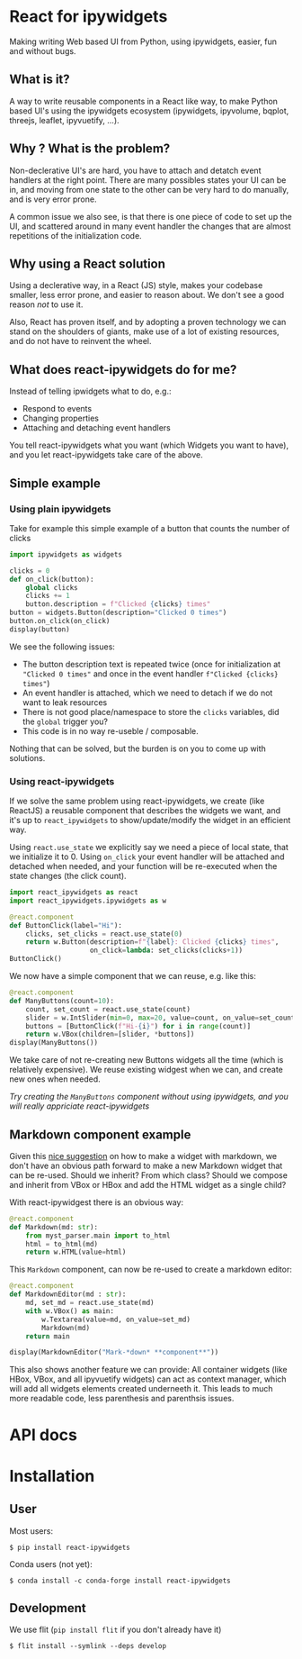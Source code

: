 # React for ipywidgets

Making writing Web based UI from Python, using ipywidgets, easier, fun and without bugs.

## What is it?

A way to write reusable components in a React like way, to make Python based UI's using the ipywidgets ecosystem (ipywidgets, ipyvolume, bqplot, threejs, leaflet, ipyvuetify, ...).

## Why ? What is the problem?

Non-declerative UI's are hard, you have to attach and detatch event handlers at the right point. There are many possibles states your UI can be in, and moving from one state to the other can be very hard to do manually, and is very error prone.

A common issue we also see, is that there is one piece of code to set up the UI, and scattered around in many event handler the changes that are almost repetitions of the initialization code.

## Why using a React solution

Using a declerative way, in a React (JS) style, makes your codebase smaller, less error prone, and easier to reason about. We don't see a good reason *not* to use it.

Also, React has proven itself, and by adopting a proven technology we can stand on the shoulders of giants, make use of a lot of existing resources, and do not have to reinvent the wheel.

## What does react-ipywidgets do for me?

Instead of telling ipwidgets what to do, e.g.:

  * Respond to events
  * Changing properties
  * Attaching and detaching event handlers

You tell react-ipywidgets what you want (which Widgets you want to have), and you let react-ipywidgets take care of the above.

## Simple example

### Using plain ipywidgets

Take for example this simple example of a button that counts the number of clicks
```python
import ipywidgets as widgets

clicks = 0
def on_click(button):
    global clicks
    clicks += 1
    button.description = f"Clicked {clicks} times"
button = widgets.Button(description="Clicked 0 times")
button.on_click(on_click)
display(button)
```

We see the following issues:

   * The button description text is repeated twice (once for initialization at `"Clicked 0 times"` and once in the event handler `f"Clicked {clicks} times"`)
   * An event handler is attached, which we need to detach if we do not want to leak resources
   * There is not good place/namespace to store the `clicks` variables, did the `global` trigger you?
   * This code is in no way re-useble / composable.

Nothing that can be solved, but the burden is on you to come up with solutions.

### Using react-ipywidgets

If we solve the same problem using react-ipywidgets, we create (like ReactJS) a reusable component that describes the widgets we want, and it's up to `react_ipywidgets` to show/update/modify the widget in an efficient way.

Using `react.use_state` we explicitly say we need a piece of local state, that we initialize it to 0. Using `on_click` your event handler will be attached and detached when needed, and your function will be re-executed when the state changes (the click count).

```python
import react_ipywidgets as react
import react_ipywidgets.ipywidgets as w

@react.component
def ButtonClick(label="Hi"):
    clicks, set_clicks = react.use_state(0)
    return w.Button(description=f"{label}: Clicked {clicks} times",
                    on_click=lambda: set_clicks(clicks+1))
ButtonClick()
```

We now have a simple component that we can reuse, e.g. like this:
```python
@react.component
def ManyButtons(count=10):
    count, set_count = react.use_state(count)
    slider = w.IntSlider(min=0, max=20, value=count, on_value=set_count)
    buttons = [ButtonClick(f"Hi-{i}") for i in range(count)]
    return w.VBox(children=[slider, *buttons])
display(ManyButtons())
```

We take care of not re-creating new Buttons widgets all the time (which is relatively expensive). We reuse existing widgest when we can, and create new ones when needed.

*Try creating the `ManyButtons` component without using ipywidgets, and you will really appriciate react-ipywidgets*


## Markdown component example

Given this [nice suggestion](https://github.com/jupyter-widgets/ipywidgets/issues/2428#issuecomment-500084610) on how to make a widget with markdown, we don't have an obvious path forward to make a new Markdown widget that can be re-used. Should we inherit? From which class? Should we compose and inherit from VBox or HBox and add the HTML widget as a single child?

With react-ipywidgest there is an obvious way:
```python
@react.component
def Markdown(md: str):
    from myst_parser.main import to_html
    html = to_html(md)
    return w.HTML(value=html)
```

This `Markdown` component, can now be re-used to create a markdown editor:

```python
@react.component
def MarkdownEditor(md : str):
    md, set_md = react.use_state(md)
    with w.VBox() as main:
        w.Textarea(value=md, on_value=set_md)
        Markdown(md)
    return main

display(MarkdownEditor("Mark-*down* **component**"))
```

This also shows another feature we can provide: All container widgets (like HBox, VBox, and all ipyvuetify widgets) can act as context manager, which will add all widgets elements created underneeth it. This leads to much more readable code, less parenthesis and parenthsis issues.

# API docs


# Installation
## User

Most users:

    $ pip install react-ipywidgets

Conda users (not yet):

    $ conda install -c conda-forge install react-ipywidgets


## Development

We use flit (`pip install flit` if you don't already have it)

    $ flit install --symlink --deps develop
